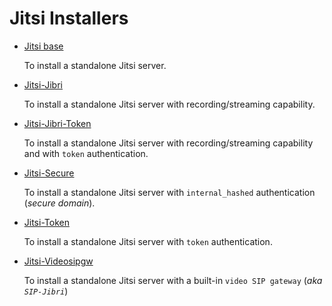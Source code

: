 # Jitsi Installers

- [Jitsi base](jitsi-base/)

  To install a standalone Jitsi server.

- [Jitsi-Jibri](jitsi-jibri/)

  To install a standalone Jitsi server with recording/streaming capability.

- [Jitsi-Jibri-Token](jitsi-jibri-token/)

  To install a standalone Jitsi server with recording/streaming capability and
  with `token` authentication.

- [Jitsi-Secure](jitsi-secure/)

  To install a standalone Jitsi server with `internal_hashed` authentication
  (_secure domain_).

- [Jitsi-Token](jitsi-token/)

  To install a standalone Jitsi server with `token` authentication.

- [Jitsi-Videosipgw](jitsi-videosipgw/)

  To install a standalone Jitsi server with a built-in `video SIP gateway` (_aka
  `SIP-Jibri`_)
